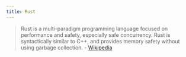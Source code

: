 ```yaml
---
title: Rust
---
```


> Rust is a multi-paradigm programming language focused on performance and safety, especially safe concurrency. Rust is syntactically similar to C++, and provides memory safety without using garbage collection.
\- [Wikipedia](https://en.wikipedia.org/wiki/Rust_(programming_language))
